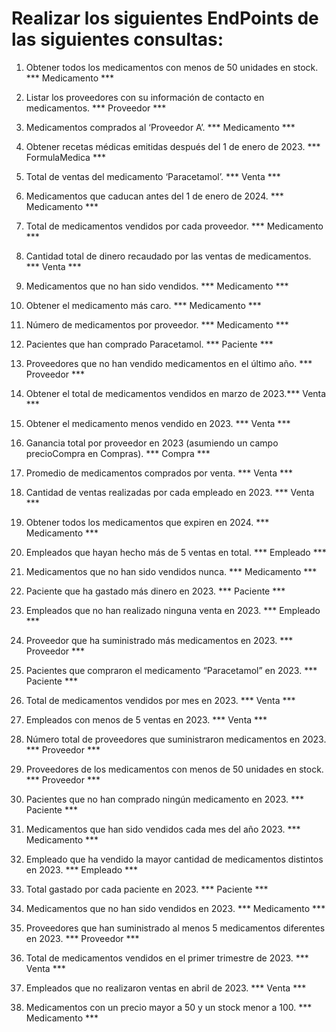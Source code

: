 # Realizar los siguientes EndPoints de las siguientes consultas:

1. Obtener todos los medicamentos con menos de 50 unidades en stock. *** Medicamento ***

2. Listar los proveedores con su información de contacto en medicamentos. *** Proveedor ***


3. Medicamentos comprados al ‘Proveedor A’. *** Medicamento ***


4. Obtener recetas médicas emitidas después del 1 de enero de 2023. *** FormulaMedica ***


5. Total de ventas del medicamento ‘Paracetamol’. *** Venta ***


6. Medicamentos que caducan antes del 1 de enero de 2024. *** Medicamento ***


7. Total de medicamentos vendidos por cada proveedor.  *** Medicamento ***


8. Cantidad total de dinero recaudado por las ventas de medicamentos. *** Venta ***


9. Medicamentos que no han sido vendidos. *** Medicamento ***


10. Obtener el medicamento más caro. *** Medicamento ***


11. Número de medicamentos por proveedor. *** Medicamento ***


12. Pacientes que han comprado Paracetamol. *** Paciente ***


13. Proveedores que no han vendido medicamentos en el último año. *** Proveedor ***


14. Obtener el total de medicamentos vendidos en marzo de 2023.*** Venta ***


15. Obtener el medicamento menos vendido en 2023. *** Venta ***


16. Ganancia total por proveedor en 2023 (asumiendo un campo precioCompra en Compras). *** Compra ***


17. Promedio de medicamentos comprados por venta. *** Venta ***


18. Cantidad de ventas realizadas por cada empleado en 2023. *** Venta ***


19. Obtener todos los medicamentos que expiren en 2024. *** Medicamento ***


20. Empleados que hayan hecho más de 5 ventas en total. *** Empleado ***


21. Medicamentos que no han sido vendidos nunca. *** Medicamento ***


22. Paciente que ha gastado más dinero en 2023. *** Paciente ***


23. Empleados que no han realizado ninguna venta en 2023. *** Empleado ***


24. Proveedor que ha suministrado más medicamentos en 2023. *** Proveedor ***


25. Pacientes que compraron el medicamento “Paracetamol” en 2023. *** Paciente ***


26. Total de medicamentos vendidos por mes en 2023. *** Venta ***


27. Empleados con menos de 5 ventas en 2023. *** Venta ***


28. Número total de proveedores que suministraron medicamentos en 2023. *** Proveedor ***


29. Proveedores de los medicamentos con menos de 50 unidades en stock. *** Proveedor ***


30. Pacientes que no han comprado ningún medicamento en 2023. *** Paciente ***


31. Medicamentos que han sido vendidos cada mes del año 2023. *** Medicamento ***


32. Empleado que ha vendido la mayor cantidad de medicamentos distintos en 2023. *** Empleado ***


33. Total gastado por cada paciente en 2023. *** Paciente ***


34. Medicamentos que no han sido vendidos en 2023. *** Medicamento ***


35. Proveedores que han suministrado al menos 5 medicamentos diferentes en 2023. *** Proveedor ***


36. Total de medicamentos vendidos en el primer trimestre de 2023. *** Venta ***


37. Empleados que no realizaron ventas en abril de 2023. *** Venta ***


38. Medicamentos con un precio mayor a 50 y un stock menor a 100. *** Medicamento ***

